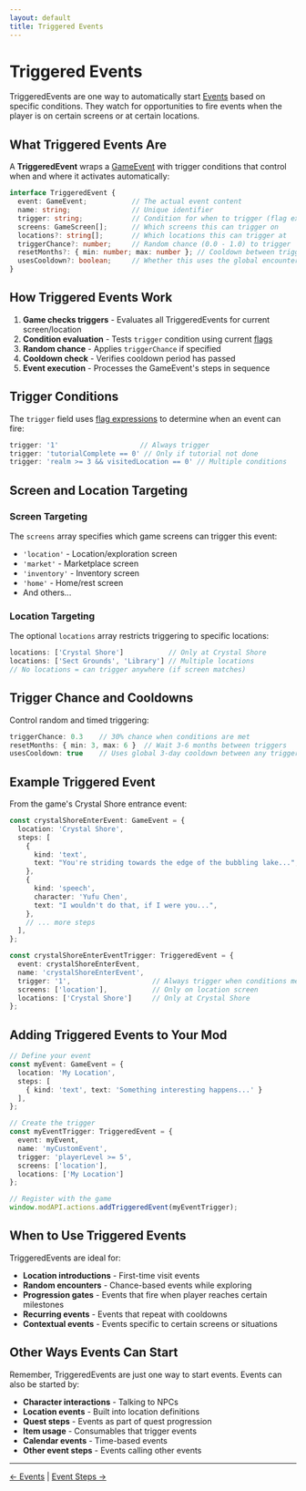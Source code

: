 ```yaml
---
layout: default
title: Triggered Events
---
```


# Triggered Events

TriggeredEvents are one way to automatically start [Events](/concepts/concepts-events/) based on specific conditions. They watch for opportunities to fire events when the player is on certain screens or at certain locations.

## What Triggered Events Are

A **TriggeredEvent** wraps a [GameEvent](/concepts/concepts-events/) with trigger conditions that control when and where it activates automatically:

```typescript
interface TriggeredEvent {
  event: GameEvent;           // The actual event content
  name: string;               // Unique identifier
  trigger: string;            // Condition for when to trigger (flag expression)
  screens: GameScreen[];      // Which screens this can trigger on
  locations?: string[];       // Which locations this can trigger at
  triggerChance?: number;     // Random chance (0.0 - 1.0) to trigger
  resetMonths?: { min: number; max: number }; // Cooldown between triggers
  usesCooldown?: boolean;     // Whether this uses the global encounter cooldown (3 days)
}
```

## How Triggered Events Work

1. **Game checks triggers** - Evaluates all TriggeredEvents for current screen/location
2. **Condition evaluation** - Tests `trigger` condition using current [flags](concepts-flags.md)
3. **Random chance** - Applies `triggerChance` if specified
4. **Cooldown check** - Verifies cooldown period has passed
5. **Event execution** - Processes the GameEvent's steps in sequence

## Trigger Conditions

The `trigger` field uses [flag expressions](/concepts/concepts-flags/) to determine when an event can fire:

```typescript
trigger: '1'                    // Always trigger
trigger: 'tutorialComplete == 0' // Only if tutorial not done
trigger: 'realm >= 3 && visitedLocation == 0' // Multiple conditions
```

## Screen and Location Targeting

### Screen Targeting
The `screens` array specifies which game screens can trigger this event:

- `'location'` - Location/exploration screen
- `'market'` - Marketplace screen  
- `'inventory'` - Inventory screen
- `'home'` - Home/rest screen
- And others...

### Location Targeting
The optional `locations` array restricts triggering to specific locations:

```typescript
locations: ['Crystal Shore']           // Only at Crystal Shore
locations: ['Sect Grounds', 'Library'] // Multiple locations
// No locations = can trigger anywhere (if screen matches)
```

## Trigger Chance and Cooldowns

Control random and timed triggering:

```typescript
triggerChance: 0.3    // 30% chance when conditions are met
resetMonths: { min: 3, max: 6 }  // Wait 3-6 months between triggers
usesCooldown: true    // Uses global 3-day cooldown between any triggered events
```

## Example Triggered Event

From the game's Crystal Shore entrance event:

```typescript
const crystalShoreEnterEvent: GameEvent = {
  location: 'Crystal Shore',
  steps: [
    {
      kind: 'text',
      text: "You're striding towards the edge of the bubbling lake...",
    },
    {
      kind: 'speech',
      character: 'Yufu Chen',
      text: "I wouldn't do that, if I were you...",
    },
    // ... more steps
  ],
};

const crystalShoreEnterEventTrigger: TriggeredEvent = {
  event: crystalShoreEnterEvent,
  name: 'crystalShoreEnterEvent',
  trigger: '1',                    // Always trigger when conditions met
  screens: ['location'],           // Only on location screen
  locations: ['Crystal Shore']     // Only at Crystal Shore
};
```

## Adding Triggered Events to Your Mod

```typescript
// Define your event
const myEvent: GameEvent = {
  location: 'My Location',
  steps: [
    { kind: 'text', text: 'Something interesting happens...' }
  ],
};

// Create the trigger
const myEventTrigger: TriggeredEvent = {
  event: myEvent,
  name: 'myCustomEvent',
  trigger: 'playerLevel >= 5',
  screens: ['location'],
  locations: ['My Location']
};

// Register with the game
window.modAPI.actions.addTriggeredEvent(myEventTrigger);
```

## When to Use Triggered Events

TriggeredEvents are ideal for:

- **Location introductions** - First-time visit events
- **Random encounters** - Chance-based events while exploring
- **Progression gates** - Events that fire when player reaches certain milestones
- **Recurring events** - Events that repeat with cooldowns
- **Contextual events** - Events specific to certain screens or situations

## Other Ways Events Can Start

Remember, TriggeredEvents are just one way to start events. Events can also be started by:

- **Character interactions** - Talking to NPCs
- **Location events** - Built into location definitions
- **Quest steps** - Events as part of quest progression
- **Item usage** - Consumables that trigger events
- **Calendar events** - Time-based events
- **Other event steps** - Events calling other events

---

[← Events](/concepts/concepts-events/) | [Event Steps →](/concepts/concepts-event-steps/)